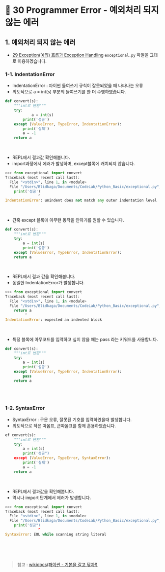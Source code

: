 # 📝 30 Programmer Error - 예외처리 되지 않는 에러

## 1. 예외처리 되지 않는 에러
* [29  Exception(예외) 흐름과 Exception Handling](https://github.com/my-choe/TIL/blob/main/Python/Python_Basic_Grammar/29_Exception(%EC%98%88%EC%99%B8)%ED%9D%90%EB%A6%84%EA%B3%BC_Exception_Handling.md) `exceptional.py` 파일을 그대로 이용하겠습니다.

### 1-1. IndentationError
* IndentationError : 파이썬 들여쓰기 규칙이 잘못되었을 때 나타나는 오류
* 의도적으로 a = int(s) 부분의 들여쓰기를 한 더 수행하였습니다.
```python
def convert(s):
    """int로 변환"""
    try:
            a = int(s)
        print('성공')
    except (ValueError, TypeError, IndentationError):
        print('실패')
        a = -1
    return a
```
<br/>

* REPL에서 결과값 확인해봅니다.
* import과정에서 에러가 발생하며, except블록에 캐치되지 않습니다.
```python
>>> from exceptional import convert
Traceback (most recent call last):
  File "<stdin>", line 1, in <module>
  File "/Users/Blidkaga/Documents/CodeLab/Python_Basic/exceptional.py", line 8
    print('성공')
               ^
IndentationError: unindent does not match any outer indentation level
```
<br/>

* 간혹 except 블록에 아무런 동작을 안하기를 원할 수 있습니다.
```python
def convert(s):
    """int로 변환"""
    try:
        a = int(s)
        print('성공')
    except (ValueError, TypeError, IndentationError):
    return a
```
<br/>

* REPL에서 결과 값을 확인해봅니다.
* 동일한 IndentationError가 발생합니다.
```python
>>> from exceptional import convert
Traceback (most recent call last):
  File "<stdin>", line 1, in <module>
  File "/Users/Blidkaga/Documents/CodeLab/Python_Basic/exceptional.py", line 10
    return a
         ^
IndentationError: expected an indented block
```
<br/>

* 특정 블록에 아무코드를 입력하고 싶지 않을 때는 pass 라는 키워드를 사용합니다.
```python
def convert(s):
    """int로 변환"""
    try:
        a = int(s)
        print('성공')
    except (ValueError, TypeError, IndentationError):
        pass
    return a
```
<br/><br/>

### 1-2. SyntaxError
* SyntaxError : 구문 오류, 잘못된 기호를 입력하였을때 발생합니다.
* 의도적으로 작은 따옴표, 큰따옴표를 함께 혼용하였습니다.
```python
ef convert(s):
    """int로 변환"""
    try:
        a = int(s)
        print('성공")
    except (ValueError, TypeError, SyntaxError):
        print('실패')
        a = -1
    return a
```
<br/>

* REPL에서 결과값을 확인해봅니다.
* 역시나 import 단계에서 에러가 발생합니다.
```python
>>> from exceptional import convert
Traceback (most recent call last):
  File "<stdin>", line 1, in <module>
  File "/Users/Blidkaga/Documents/CodeLab/Python_Basic/exceptional.py", line 8
    print('성공")
               ^
SyntaxError: EOL while scanning string literal
```


<br/><br/><br/>
> 참고 : [wikidocs(파이썬 - 기본을 갈고 닦자!)](https://wikidocs.net/16061)
